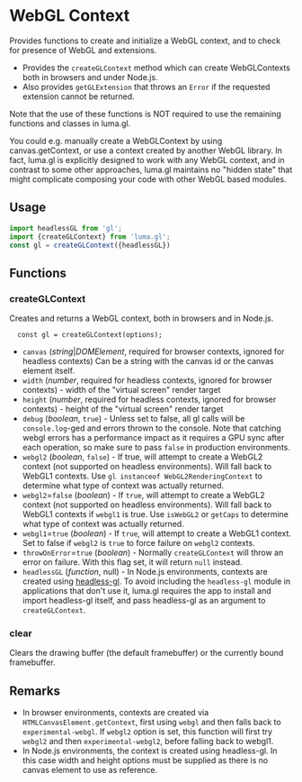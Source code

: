 # WebGL Context

Provides functions to create and initialize a WebGL context, and to check for presence of WebGL and extensions.

* Provides the `createGLContext` method which can create WebGLContexts both in browsers and under Node.js.
* Also provides `getGLExtension` that throws an `Error` if the requested extension cannot be returned.

Note that the use of these functions is NOT required to use the remaining functions and classes in luma.gl.

You could e.g. manually create a WebGLContext by using canvas.getContext, or use a context created by another WebGL library.
In fact, luma.gl is explicitly designed to work with any WebGL context, and in contrast to some other approaches, luma.gl maintains no "hidden state" that might complicate composing your code with other WebGL based modules.


## Usage

```js
import headlessGL from 'gl';
import {createGLContext} from 'luma.gl';
const gl = createGLContext({headlessGL})
```


## Functions

### createGLContext

Creates and returns a WebGL context, both in browsers and in Node.js.

```
  const gl = createGLContext(options);
```

* `canvas` (*string*|*DOMElement*, required for browser contexts, ignored for headless contexts) Can be a string with the canvas id or the canvas element itself.
* `width` (*number*, required for headless contexts, ignored for browser contexts) - width of the "virtual screen" render target
* `height` (*number*, required for headless contexts, ignored for browser contexts) - height of the "virtual screen" render target
* `debug` (*boolean*, `true`) - Unless set to false, all gl calls will be `console.log`-ged and errors thrown to the console. Note that catching webgl errors has a performance impact as it requires a GPU sync after each operation, so make sure to pass `false` in production environments.
* `webgl2` (*boolean*, `false`) - If true, will attempt to create a WebGL2 context (not supported on headless environments). Will fall back to WebGL1 contexts. Use `gl instanceof WebGL2RenderingContext` to determine what type of context was actually returned.
* `webgl2`=`false` (*boolean*) - If `true`, will attempt to create a WebGL2 context (not supported on headless environments). Will fall back to WebGL1 contexts if `webgl1` is true. Use `isWebGL2` or `getCaps` to determine what type of context was actually returned.
* `webgl1`=`true` (*boolean*) - If `true`, will attempt to create a WebGL1 context. Set to false if `webgl2` is `true` to force failure on `webgl2` contexts.
* `throwOnError`=`true` (*boolean*) - Normally `createGLContext` will throw an error on failure. With this flag set, it will return `null` instead.
* `headlessGL` (*function*, null) - In Node.js environments, contexts are created using [headless-gl](https://www.npmjs.com/package/gl). To avoid including the `headless-gl` module in applications that don't use it, luma.gl requires the app to install and import headless-gl itself, and pass headless-gl as an argument to `createGLContext`.


### clear

Clears the drawing buffer (the default framebuffer) or the currently bound framebuffer.


## Remarks

* In browser environments, contexts are created via `HTMLCanvasElement.getContext`, first using `webgl` and then falls back to `experimental-webgl`. If `webgl2` option is set, this function will first try `webgl2` and then `experimental-webgl2`, before falling back to webgl1.
* In Node.js environments, the context is created using headless-gl. In this case width and height options must be supplied as there is no canvas element to use as reference.
